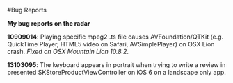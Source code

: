 #Bug Reports

__My bug reports on the radar__

__10909014__: Playing specific mpeg2 .ts file causes AVFoundation/QTKit (e.g. QuickTime Player, HTML5 video on Safari, AVSimplePlayer) on OSX Lion crash. *Fixed on OSX Mountain Lion 10.8.2*.

__13103095__: The keyboard appears in portrait when trying to write a review in presented SKStoreProductViewController on iOS 6 on a landscape only app.
